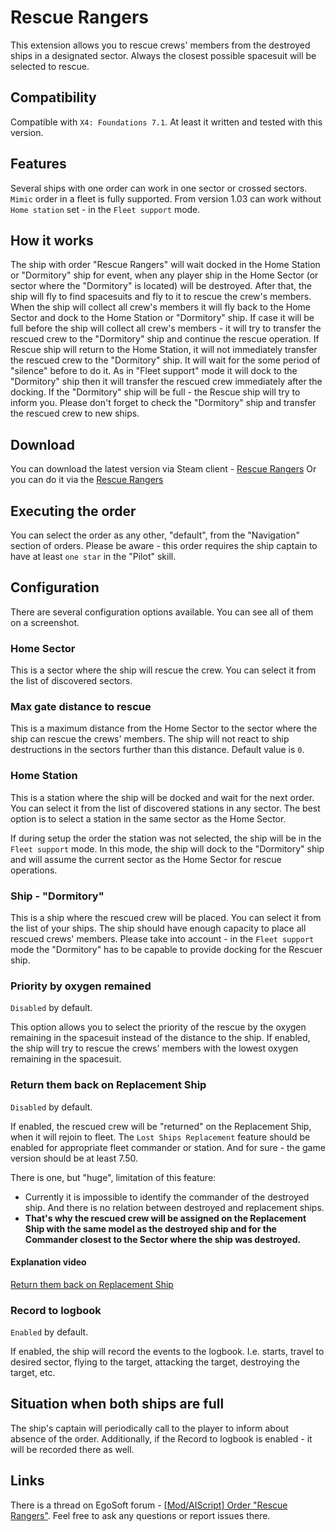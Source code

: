 # Rescue Rangers

This extension allows you to rescue crews' members from the destroyed ships in a designated sector.
Always the closest possible spacesuit will be selected to rescue.

## Compatibility

Compatible with `X4: Foundations 7.1`. At least it written and tested with this version.

## Features

Several ships with one order can work in one sector or crossed sectors.
`Mimic` order in a fleet is fully supported.
From version 1.03 can work without `Home station` set - in the `Fleet support` mode.

## How it works

The ship with order "Rescue Rangers" will wait docked in the Home Station or "Dormitory" ship for event, when any player ship in the Home Sector (or sector where the "Dormitory" is located) will be destroyed. After that, the ship will fly to find spacesuits and fly to it to rescue the crew's members.
When the ship will collect all crew's members it will fly back to the Home Sector and dock to the Home Station or "Dormitory" ship.
If case it will be full before the ship will collect all crew's members - it will try to transfer the rescued crew to the "Dormitory" ship and continue the rescue operation.
If Rescue ship will return to the Home Station, it will not immediately transfer the rescued crew to the "Dormitory" ship. It will wait for the some period of "silence" before to do it.
As in "Fleet support" mode it will dock to the "Dormitory" ship then it will transfer the rescued crew immediately after the docking.
If the "Dormitory" ship will be full - the Rescue ship will try to inform you.
Please don't forget to check the "Dormitory" ship and transfer the rescued crew to new ships.

## Download

You can download the latest version via Steam client - [Rescue Rangers](https://steamcommunity.com/sharedfiles/filedetails/?id=3385833966)
Or you can do it via the [Rescue Rangers](https://www.nexusmods.com/x4foundations/mods/1571)

## Executing the order

You can select the order as any other, "default", from the "Navigation" section of  orders.
Please be aware - this order requires the ship captain to have at least `one star` in the "Pilot" skill.

## Configuration

There are several configuration options available. You can see all of them on a screenshot.

### Home Sector

This is a sector where the ship will rescue the crew. You can select it from the list of discovered sectors.

### Max gate distance to rescue

This is a maximum distance from the Home Sector to the sector where the ship can rescue the crews' members. The ship will not react to ship destructions in the sectors further than this distance.
Default value is `0`.

### Home Station

This is a station where the ship will be docked and wait for the next order. You can select it from the list of discovered stations in any sector.
The best option is to select a station in the same sector as the Home Sector.

If during setup the order the station was not selected, the ship will be in the `Fleet support` mode. In this mode, the ship will dock to the "Dormitory" ship and will assume the current sector as the Home Sector for rescue operations.

### Ship - "Dormitory"

This is a ship where the rescued crew will be placed. You can select it from the list of your ships. The ship should have enough capacity to place all rescued crews' members.
Please take into account - in the `Fleet support` mode the "Dormitory" has to be capable to provide docking for the Rescuer ship.

### Priority by oxygen remained

`Disabled` by default.

This option allows you to select the priority of the rescue by the oxygen remaining in the spacesuit instead of the distance to the ship. If enabled, the ship will try to rescue the crews' members with the lowest oxygen remaining in the spacesuit.

### Return them back on Replacement Ship

`Disabled` by default.

If enabled, the rescued crew will be "returned" on the Replacement Ship, when it will rejoin to fleet.
The `Lost Ships Replacement` feature should be enabled for appropriate fleet commander or station. And for sure - the game version should be at least 7.50.

There is one, but "huge", limitation of this feature:

- Currently it is impossible to identify the commander of the destroyed ship. And there is no relation between destroyed and replacement ships.
- **That's why the rescued crew will be assigned on the Replacement Ship with the same model as the destroyed ship and for the Commander closest to the Sector where the ship was destroyed.**

#### Explanation video

[Return them back on Replacement Ship](https://youtube.com/watch?v=OaU6-RikfnI)

### Record to logbook

`Enabled` by default.

If enabled, the ship will record the events to the logbook. I.e. starts, travel to desired sector, flying to the target, attacking the target, destroying the target, etc.

## Situation when both ships are full

The ship's captain will periodically call to the player to inform about absence of the order. Additionally, if the Record to logbook is enabled - it will be recorded there as well.

## Links

There is a thread on EgoSoft forum - [[Mod/AIScript] Order "Rescue Rangers"](https://forum.egosoft.com/viewtopic.php?p=5260786). Feel free to ask any questions or report issues there.
